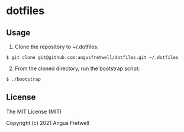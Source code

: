 # dotfiles

## Usage

1. Clone the repository to ~/.dotfiles:

```
$ git clone git@github.com:angusfretwell/dotfiles.git ~/.dotfiles
```

2. From the cloned directory, run the bootstrap script:

```
$ ./bootstrap
```

## License

The MIT License (MIT)

Copyright (c) 2021 Angus Fretwell
